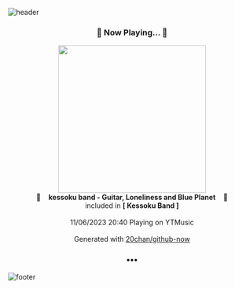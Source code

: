 ![header](https://capsule-render.vercel.app/api?type=wave&height=170&section=header&fontColor=090707&fontAlignX=45&fontAlignY=65&fontSize=100)

<h3 align="center">🎵 Now Playing... 🎵</h3>
<p align="center">
  <a href="https://music.youtube.com/watch?v=fYBQJfPBmRg">
    <img width="300" src="https://lh3.googleusercontent.com/AniPdO57l8shB2EWKPxpwtllogUjm5rRjibnlDre3PlgqIoiyVRWj6FHr9de2OC7ONIDHj_59bG-cShR">
  </a>
  <br>
  🎵&nbsp&nbsp&nbsp <b>kessoku band - Guitar, Loneliness and Blue Planet</b> &nbsp&nbsp&nbsp🎵
  <br>
  included in <b>[ Kessoku Band ]</b>
  
  <br />
  <br />
  11/06/2023 20:40 Playing on YTMusic
  <br />
  <br />
  Generated with <a href="https://github.com/20chan/github-now">20chan/github-now</a>
</p>

<h3 align="center">•••</h3>

![footer](https://capsule-render.vercel.app/api?type=wave&height=150&section=footer)
